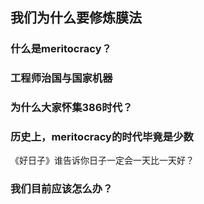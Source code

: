 ## 我们为什么要修炼膜法

### 什么是meritocracy？

### 工程师治国与国家机器

### 为什么大家怀集386时代？

### 历史上，meritocracy的时代毕竟是少数
《好日子》谁告诉你日子一定会一天比一天好？

### 我们目前应该怎么办？
